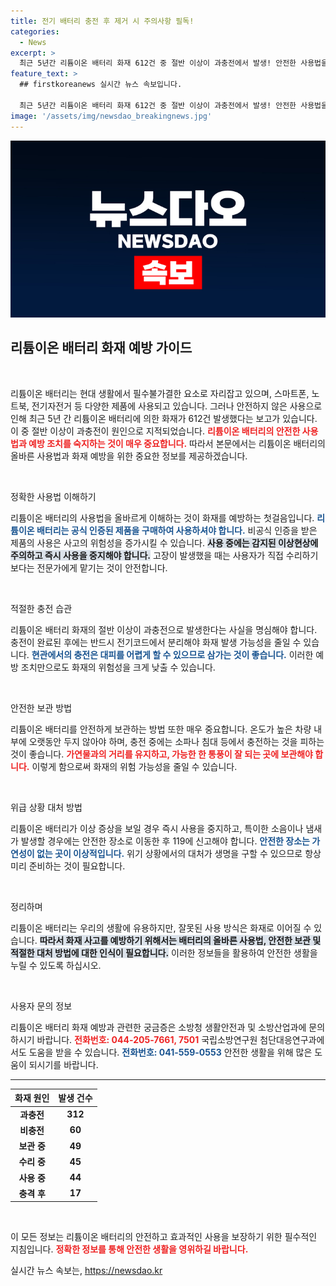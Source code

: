 ```yaml
---
title: 전기 배터리 충전 후 제거 시 주의사항 필독!
categories:
  - News
excerpt: >
  최근 5년간 리튬이온 배터리 화재 612건 중 절반 이상이 과충전에서 발생! 안전한 사용법을 확인하고, 화재 예방을 위한 필수 수칙을 지금 바로 알아보세요.
feature_text: >
  ## firstkoreanews 실시간 뉴스 속보입니다.

  최근 5년간 리튬이온 배터리 화재 612건 중 절반 이상이 과충전에서 발생! 안전한 사용법을 확인하고, 화재 예방을 위한 필수 수칙을 지금 바로 알아보세요.
image: '/assets/img/newsdao_breakingnews.jpg'
---
```


<p><img src="/assets/img/newsdao_breakingnews.jpg" alt="firstkoreanews 속보" /></p>

<h2 data-ke-size="size26">리튬이온 배터리 화재 예방 가이드</h2>

<p data-ke-size="size16">&nbsp;</p>

<p>리튬이온 배터리는 현대 생활에서 필수불가결한 요소로 자리잡고 있으며, 스마트폰, 노트북, 전기자전거 등 다양한 제품에 사용되고 있습니다. 그러나 안전하지 않은 사용으로 인해 최근 5년 간 리튬이온 배터리에 의한 화재가 612건 발생했다는 보고가 있습니다. 이 중 절반 이상이 과충전이 원인으로 지적되었습니다. <b><span style="color: #ee2323;">리튬이온 배터리의 안전한 사용법과 예방 조치를 숙지하는 것이 매우 중요합니다.</span></b> 따라서 본문에서는 리튬이온 배터리의 올바른 사용법과 화재 예방을 위한 중요한 정보를 제공하겠습니다.</p>

<p data-ke-size="size16">&nbsp;</p>

<p>정확한 사용법 이해하기</p>

<p>리튬이온 배터리의 사용법을 올바르게 이해하는 것이 화재를 예방하는 첫걸음입니다. <b><span style="color: #1a5490;">리튬이온 배터리는 공식 인증된 제품을 구매하여 사용하셔야 합니다.</span></b> 비공식 인증을 받은 제품의 사용은 사고의 위험성을 증가시킬 수 있습니다. <b><span style="background-color: #21538527;">사용 중에는 감지된 이상현상에 주의하고 즉시 사용을 중지해야 합니다.</span></b> 고장이 발생했을 때는 사용자가 직접 수리하기보다는 전문가에게 맡기는 것이 안전합니다.</p>

<p data-ke-size="size16">&nbsp;</p>

<p>적절한 충전 습관</p>

<p>리튬이온 배터리 화재의 절반 이상이 과충전으로 발생한다는 사실을 명심해야 합니다. 충전이 완료된 후에는 반드시 전기코드에서 분리해야 화재 발생 가능성을 줄일 수 있습니다. <b><span style="color: #1a5490;">현관에서의 충전은 대피를 어렵게 할 수 있으므로 삼가는 것이 좋습니다.</span></b> 이러한 예방 조치만으로도 화재의 위험성을 크게 낮출 수 있습니다.</p>

<p data-ke-size="size16">&nbsp;</p>

<p>안전한 보관 방법</p>

<p>리튬이온 배터리를 안전하게 보관하는 방법 또한 매우 중요합니다. 온도가 높은 차량 내부에 오랫동안 두지 않아야 하며, 충전 중에는 소파나 침대 등에서 충전하는 것을 피하는 것이 좋습니다. <b><span style="color: #ee2323;">가연물과의 거리를 유지하고, 가능한 한 통풍이 잘 되는 곳에 보관해야 합니다.</span></b> 이렇게 함으로써 화재의 위험 가능성을 줄일 수 있습니다.</p>

<p data-ke-size="size16">&nbsp;</p>

<p>위급 상황 대처 방법</p>

<p>리튬이온 배터리가 이상 증상을 보일 경우 즉시 사용을 중지하고, 특이한 소음이나 냄새가 발생할 경우에는 안전한 장소로 이동한 후 119에 신고해야 합니다. <b><span style="color: #1a5490;">안전한 장소는 가연성이 없는 곳이 이상적입니다.</span></b> 위기 상황에서의 대처가 생명을 구할 수 있으므로 항상 미리 준비하는 것이 필요합니다.</p>

<p data-ke-size="size16">&nbsp;</p>

<p>정리하며</p>

<p>리튬이온 배터리는 우리의 생활에 유용하지만, 잘못된 사용 방식은 화재로 이어질 수 있습니다. <b><span style="background-color: #21538527;">따라서 화재 사고를 예방하기 위해서는 배터리의 올바른 사용법, 안전한 보관 및 적절한 대처 방법에 대한 인식이 필요합니다.</span></b> 이러한 정보들을 활용하여 안전한 생활을 누릴 수 있도록 하십시오.</p>

<p data-ke-size="size16">&nbsp;</p>

<p>사용자 문의 정보</p>

<p>리튬이온 배터리 화재 예방과 관련한 궁금증은 소방청 생활안전과 및 소방산업과에 문의하시기 바랍니다. <b><span style="color: #ee2323;">전화번호: 044-205-7661, 7501</span></b> 국립소방연구원 첨단대응연구과에서도 도움을 받을 수 있습니다. <b><span style="color: #1a5490;">전화번호: 041-559-0553</span></b> 안전한 생활을 위해 많은 도움이 되시기를 바랍니다.</p>

<hr />

<table>
  <thead>
    <tr>
      <th style="text-align: center;">화재 원인</th>
      <th style="text-align: center;">발생 건수</th>
    </tr>
  </thead>
  <tbody>
    <tr>
      <td style="text-align: center; height: 17px;"><b>과충전</b></td>
      <td style="text-align: center; height: 17px;"><b>312</b></td>
    </tr>
    <tr>
      <td style="text-align: center; height: 17px;"><b>비충전</b></td>
      <td style="text-align: center; height: 17px;"><b>60</b></td>
    </tr>
    <tr>
      <td style="text-align: center; height: 17px;"><b>보관 중</b></td>
      <td style="text-align: center; height: 17px;"><b>49</b></td>
    </tr>
    <tr>
      <td style="text-align: center; height: 17px;"><b>수리 중</b></td>
      <td style="text-align: center; height: 17px;"><b>45</b></td>
    </tr>
    <tr>
      <td style="text-align: center; height: 17px;"><b>사용 중</b></td>
      <td style="text-align: center; height: 17px;"><b>44</b></td>
    </tr>
    <tr>
      <td style="text-align: center; height: 17px;"><b>충격 후</b></td>
      <td style="text-align: center; height: 17px;"><b>17</b></td>
    </tr>
  </tbody>
</table>

<p data-ke-size="size16">&nbsp;</p>

<p>이 모든 정보는 리튬이온 배터리의 안전하고 효과적인 사용을 보장하기 위한 필수적인 지침입니다. <b><span style="color: #ee2323;">정확한 정보를 통해 안전한 생활을 영위하길 바랍니다.</span></b></p>
실시간 뉴스 속보는, <a href="https://newsdao.kr" rel="dofollow">https://newsdao.kr</a>


